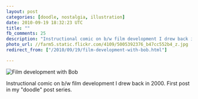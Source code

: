 ```yaml
---
layout: post
categories: [doodle, nostalgia, illustration]
date: 2010-09-19 18:32:23 UTC
title: ""
fb_comments: 25
description: "Instructional comic on b/w film development I drew back in 2000. First post in my “doodle” post series."
photo_url: //farm5.static.flickr.com/4109/5005392376_b47cc552b4_z.jpg
redirect_from: ["/2010/09/19/film-development-with-bob.html"]

---
```


![Film development with Bob](//farm5.static.flickr.com/4109/5005392376_b47cc552b4_z.jpg)

Instructional comic on b/w film development I drew back in 2000. First post in my "doodle" post series.